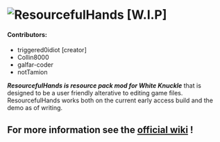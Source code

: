 # ![ResourcefulHands [W.I.P]](https://file.garden/Z9BrE5QDFXkNPYaw/rhlogobanner_trimmed_big.png "ResourcefulHands [W.I.P]")

#### __Contributors:__
 - triggered0idiot \[creator\]
 - Collin8000
 - galfar-coder
 - notTamion

***ResourcefulHands is resource pack mod for White Knuckle*** that is designed to be a user friendly alterative to editing game files. ResourcefulHands works both on the current early access build and the demo as of writing.

## For more information see the [official wiki](https://github.com/triggered0idiot/ResourcefulHands/wiki) !